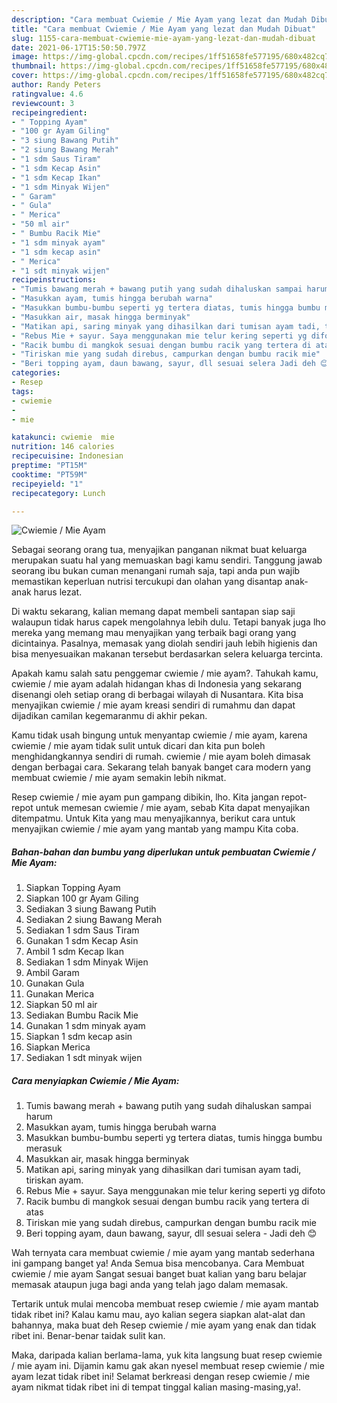 ```yaml
---
description: "Cara membuat Cwiemie / Mie Ayam yang lezat dan Mudah Dibuat"
title: "Cara membuat Cwiemie / Mie Ayam yang lezat dan Mudah Dibuat"
slug: 1155-cara-membuat-cwiemie-mie-ayam-yang-lezat-dan-mudah-dibuat
date: 2021-06-17T15:50:50.797Z
image: https://img-global.cpcdn.com/recipes/1ff51658fe577195/680x482cq70/cwiemie-mie-ayam-foto-resep-utama.jpg
thumbnail: https://img-global.cpcdn.com/recipes/1ff51658fe577195/680x482cq70/cwiemie-mie-ayam-foto-resep-utama.jpg
cover: https://img-global.cpcdn.com/recipes/1ff51658fe577195/680x482cq70/cwiemie-mie-ayam-foto-resep-utama.jpg
author: Randy Peters
ratingvalue: 4.6
reviewcount: 3
recipeingredient:
- " Topping Ayam"
- "100 gr Ayam Giling"
- "3 siung Bawang Putih"
- "2 siung Bawang Merah"
- "1 sdm Saus Tiram"
- "1 sdm Kecap Asin"
- "1 sdm Kecap Ikan"
- "1 sdm Minyak Wijen"
- " Garam"
- " Gula"
- " Merica"
- "50 ml air"
- " Bumbu Racik Mie"
- "1 sdm minyak ayam"
- "1 sdm kecap asin"
- " Merica"
- "1 sdt minyak wijen"
recipeinstructions:
- "Tumis bawang merah + bawang putih yang sudah dihaluskan sampai harum"
- "Masukkan ayam, tumis hingga berubah warna"
- "Masukkan bumbu-bumbu seperti yg tertera diatas, tumis hingga bumbu merasuk"
- "Masukkan air, masak hingga berminyak"
- "Matikan api, saring minyak yang dihasilkan dari tumisan ayam tadi, tiriskan ayam."
- "Rebus Mie + sayur. Saya menggunakan mie telur kering seperti yg difoto"
- "Racik bumbu di mangkok sesuai dengan bumbu racik yang tertera di atas"
- "Tiriskan mie yang sudah direbus, campurkan dengan bumbu racik mie"
- "Beri topping ayam, daun bawang, sayur, dll sesuai selera Jadi deh 😊"
categories:
- Resep
tags:
- cwiemie
- 
- mie

katakunci: cwiemie  mie 
nutrition: 146 calories
recipecuisine: Indonesian
preptime: "PT15M"
cooktime: "PT59M"
recipeyield: "1"
recipecategory: Lunch

---
```



![Cwiemie / Mie Ayam](https://img-global.cpcdn.com/recipes/1ff51658fe577195/680x482cq70/cwiemie-mie-ayam-foto-resep-utama.jpg)

Sebagai seorang orang tua, menyajikan panganan nikmat buat keluarga merupakan suatu hal yang memuaskan bagi kamu sendiri. Tanggung jawab seorang ibu bukan cuman menangani rumah saja, tapi anda pun wajib memastikan keperluan nutrisi tercukupi dan olahan yang disantap anak-anak harus lezat.

Di waktu  sekarang, kalian memang dapat membeli santapan siap saji walaupun tidak harus capek mengolahnya lebih dulu. Tetapi banyak juga lho mereka yang memang mau menyajikan yang terbaik bagi orang yang dicintainya. Pasalnya, memasak yang diolah sendiri jauh lebih higienis dan bisa menyesuaikan makanan tersebut berdasarkan selera keluarga tercinta. 



Apakah kamu salah satu penggemar cwiemie / mie ayam?. Tahukah kamu, cwiemie / mie ayam adalah hidangan khas di Indonesia yang sekarang disenangi oleh setiap orang di berbagai wilayah di Nusantara. Kita bisa menyajikan cwiemie / mie ayam kreasi sendiri di rumahmu dan dapat dijadikan camilan kegemaranmu di akhir pekan.

Kamu tidak usah bingung untuk menyantap cwiemie / mie ayam, karena cwiemie / mie ayam tidak sulit untuk dicari dan kita pun boleh menghidangkannya sendiri di rumah. cwiemie / mie ayam boleh dimasak dengan berbagai cara. Sekarang telah banyak banget cara modern yang membuat cwiemie / mie ayam semakin lebih nikmat.

Resep cwiemie / mie ayam pun gampang dibikin, lho. Kita jangan repot-repot untuk memesan cwiemie / mie ayam, sebab Kita dapat menyajikan ditempatmu. Untuk Kita yang mau menyajikannya, berikut cara untuk menyajikan cwiemie / mie ayam yang mantab yang mampu Kita coba.

<!--inarticleads1-->

##### Bahan-bahan dan bumbu yang diperlukan untuk pembuatan Cwiemie / Mie Ayam:

1. Siapkan  Topping Ayam
1. Siapkan 100 gr Ayam Giling
1. Sediakan 3 siung Bawang Putih
1. Sediakan 2 siung Bawang Merah
1. Sediakan 1 sdm Saus Tiram
1. Gunakan 1 sdm Kecap Asin
1. Ambil 1 sdm Kecap Ikan
1. Sediakan 1 sdm Minyak Wijen
1. Ambil  Garam
1. Gunakan  Gula
1. Gunakan  Merica
1. Siapkan 50 ml air
1. Sediakan  Bumbu Racik Mie
1. Gunakan 1 sdm minyak ayam
1. Siapkan 1 sdm kecap asin
1. Siapkan  Merica
1. Sediakan 1 sdt minyak wijen




<!--inarticleads2-->

##### Cara menyiapkan Cwiemie / Mie Ayam:

1. Tumis bawang merah + bawang putih yang sudah dihaluskan sampai harum
1. Masukkan ayam, tumis hingga berubah warna
1. Masukkan bumbu-bumbu seperti yg tertera diatas, tumis hingga bumbu merasuk
1. Masukkan air, masak hingga berminyak
1. Matikan api, saring minyak yang dihasilkan dari tumisan ayam tadi, tiriskan ayam.
1. Rebus Mie + sayur. Saya menggunakan mie telur kering seperti yg difoto
1. Racik bumbu di mangkok sesuai dengan bumbu racik yang tertera di atas
1. Tiriskan mie yang sudah direbus, campurkan dengan bumbu racik mie
1. Beri topping ayam, daun bawang, sayur, dll sesuai selera - Jadi deh 😊




Wah ternyata cara membuat cwiemie / mie ayam yang mantab sederhana ini gampang banget ya! Anda Semua bisa mencobanya. Cara Membuat cwiemie / mie ayam Sangat sesuai banget buat kalian yang baru belajar memasak ataupun juga bagi anda yang telah jago dalam memasak.

Tertarik untuk mulai mencoba membuat resep cwiemie / mie ayam mantab tidak ribet ini? Kalau kamu mau, ayo kalian segera siapkan alat-alat dan bahannya, maka buat deh Resep cwiemie / mie ayam yang enak dan tidak ribet ini. Benar-benar taidak sulit kan. 

Maka, daripada kalian berlama-lama, yuk kita langsung buat resep cwiemie / mie ayam ini. Dijamin kamu gak akan nyesel membuat resep cwiemie / mie ayam lezat tidak ribet ini! Selamat berkreasi dengan resep cwiemie / mie ayam nikmat tidak ribet ini di tempat tinggal kalian masing-masing,ya!.

